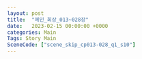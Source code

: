 ```yaml
---
layout: post
title:  "메인_회상_013~028장"
date:   2023-02-15 00:00:00 +0000
categories: Main
Tags: Story Main
SceneCode: ["scene_skip_cp013-028_q1_s10"]
---
```

